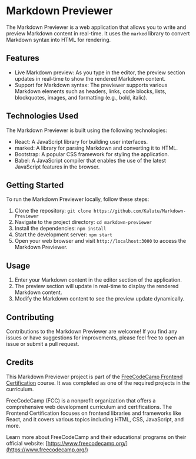 # Markdown Previewer
The Markdown Previewer is a web application that allows you to write and preview Markdown content in real-time. It uses the `marked` library to convert Markdown syntax into HTML for rendering.

## Features
- Live Markdown preview: As you type in the editor, the preview section updates in real-time to show the rendered Markdown content.
- Support for Markdown syntax: The previewer supports various Markdown elements such as headers, links, code blocks, lists, blockquotes, images, and formatting (e.g., bold, italic).

## Technologies Used
The Markdown Previewer is built using the following technologies:
- React: A JavaScript library for building user interfaces.
- marked: A library for parsing Markdown and converting it to HTML.
- Bootstrap: A popular CSS framework for styling the application.
- Babel: A JavaScript compiler that enables the use of the latest JavaScript features in the browser.

## Getting Started
To run the Markdown Previewer locally, follow these steps:
1. Clone the repository: `git clone https://github.com/Kalutu/Markdown-Previewer`
2. Navigate to the project directory: `cd markdown-previewer`
3. Install the dependencies: `npm install`
4. Start the development server: `npm start`
5. Open your web browser and visit `http://localhost:3000` to access the Markdown Previewer.

## Usage
1. Enter your Markdown content in the editor section of the application.
2. The preview section will update in real-time to display the rendered Markdown content.
3. Modify the Markdown content to see the preview update dynamically.

## Contributing
Contributions to the Markdown Previewer are welcome! If you find any issues or have suggestions for improvements, please feel free to open an issue or submit a pull request.

## Credits
This Markdown Previewer project is part of the [FreeCodeCamp Frontend Certification](https://www.freecodecamp.org/learn/front-end-libraries/) course. It was completed as one of the required projects in the curriculum.

FreeCodeCamp (FCC) is a nonprofit organization that offers a comprehensive web development curriculum and certifications. The Frontend Certification focuses on frontend libraries and frameworks like React, and it covers various topics including HTML, CSS, JavaScript, and more.

Learn more about FreeCodeCamp and their educational programs on their official website: [https://www.freecodecamp.org/](https://www.freecodecamp.org/)

